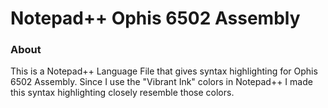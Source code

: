 # Notepad++ Ophis 6502 Assembly

### About

This is a Notepad++ Language File that gives syntax highlighting for 
Ophis 6502 Assembly.  Since I use the "Vibrant Ink" colors in 
Notepad++ I made this syntax highlighting closely resemble those 
colors.